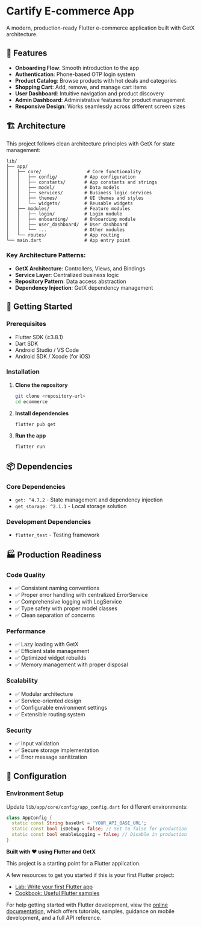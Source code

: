 # Cartify E-commerce App

A modern, production-ready Flutter e-commerce application built with GetX architecture.

## 📱 Features

- **Onboarding Flow**: Smooth introduction to the app
- **Authentication**: Phone-based OTP login system
- **Product Catalog**: Browse products with hot deals and categories
- **Shopping Cart**: Add, remove, and manage cart items
- **User Dashboard**: Intuitive navigation and product discovery
- **Admin Dashboard**: Administrative features for product management
- **Responsive Design**: Works seamlessly across different screen sizes

## 🏗️ Architecture

This project follows clean architecture principles with GetX for state management:

```
lib/
├── app/
│   ├── core/                 # Core functionality
│   │   ├── config/          # App configuration
│   │   ├── constants/       # App constants and strings
│   │   ├── model/           # Data models
│   │   ├── services/        # Business logic services
│   │   ├── themes/          # UI themes and styles
│   │   └── widgets/         # Reusable widgets
│   ├── modules/             # Feature modules
│   │   ├── login/           # Login module
│   │   ├── onboarding/      # Onboarding module
│   │   ├── user_dashboard/  # User dashboard
│   │   └── ...              # Other modules
│   └── routes/              # App routing
└── main.dart                # App entry point
```

### Key Architecture Patterns:

- **GetX Architecture**: Controllers, Views, and Bindings
- **Service Layer**: Centralized business logic
- **Repository Pattern**: Data access abstraction
- **Dependency Injection**: GetX dependency management

## 🚀 Getting Started

### Prerequisites

- Flutter SDK (≥3.8.1)
- Dart SDK
- Android Studio / VS Code
- Android SDK / Xcode (for iOS)

### Installation

1. **Clone the repository**
   ```bash
   git clone <repository-url>
   cd ecommerce
   ```

2. **Install dependencies**
   ```bash
   flutter pub get
   ```

3. **Run the app**
   ```bash
   flutter run
   ```

## 📦 Dependencies

### Core Dependencies
- `get: ^4.7.2` - State management and dependency injection
- `get_storage: ^2.1.1` - Local storage solution

### Development Dependencies
- `flutter_test` - Testing framework

## 🏭 Production Readiness

### Code Quality
- ✅ Consistent naming conventions
- ✅ Proper error handling with centralized ErrorService
- ✅ Comprehensive logging with LogService
- ✅ Type safety with proper model classes
- ✅ Clean separation of concerns

### Performance
- ✅ Lazy loading with GetX
- ✅ Efficient state management
- ✅ Optimized widget rebuilds
- ✅ Memory management with proper disposal

### Scalability
- ✅ Modular architecture
- ✅ Service-oriented design
- ✅ Configurable environment settings
- ✅ Extensible routing system

### Security
- ✅ Input validation
- ✅ Secure storage implementation
- ✅ Error message sanitization

## 🔧 Configuration

### Environment Setup

Update `lib/app/core/config/app_config.dart` for different environments:

```dart
class AppConfig {
  static const String baseUrl = 'YOUR_API_BASE_URL';
  static const bool isDebug = false; // Set to false for production
  static const bool enableLogging = false; // Disable in production
}
```

**Built with ❤️ using Flutter and GetX**

This project is a starting point for a Flutter application.

A few resources to get you started if this is your first Flutter project:

- [Lab: Write your first Flutter app](https://docs.flutter.dev/get-started/codelab)
- [Cookbook: Useful Flutter samples](https://docs.flutter.dev/cookbook)

For help getting started with Flutter development, view the
[online documentation](https://docs.flutter.dev/), which offers tutorials,
samples, guidance on mobile development, and a full API reference.
